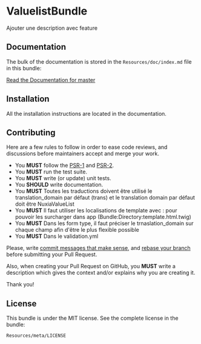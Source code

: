 ValuelistBundle
=============

Ajouter une description avec feature

Documentation
-------------

The bulk of the documentation is stored in the `Resources/doc/index.md`
file in this bundle:

[Read the Documentation for master](https://github.com/nuxia/ValuelistBundle/blob/master/Resources/doc/index.md)

Installation
------------

All the installation instructions are located in the documentation.

Contributing
-------

Here are a few rules to follow in order to ease code reviews, and discussions before maintainers accept and merge your work.

* You **MUST** follow the [PSR-1](http://www.php-fig.org/psr/1/) and [PSR-2](http://www.php-fig.org/psr/2/).
* You **MUST** run the test suite.
* You **MUST** write (or update) unit tests.
* You **SHOULD** write documentation.
* You **MUST** Toutes les traductions doivent être utilisé le translation_domain par défaut (trans) et le translation domain par défaut doit être NuxiaValueList
* You **MUST** Il faut utiliser les localisations de template avec : pour pouvoir les surcharger dans app (Bundle:Directory:template.html.twig)
* You **MUST** Dans les form type, il faut préciser le trnaslation_domain sur chaque champ afin d'être le plus flexible possible
* You **MUST** Dans le validation.yml 

Please, write [commit messages that make sense](http://tbaggery.com/2008/04/19/a-note-about-git-commit-messages.html), and [rebase your branch](http://git-scm.com/book/en/Git-Branching-Rebasing) before submitting your Pull Request.

Also, when creating your Pull Request on GitHub, you **MUST** write a description which gives the context and/or explains why you are creating it.

Thank you!

License
-------

This bundle is under the MIT license. See the complete license in the bundle:

    Resources/meta/LICENSE